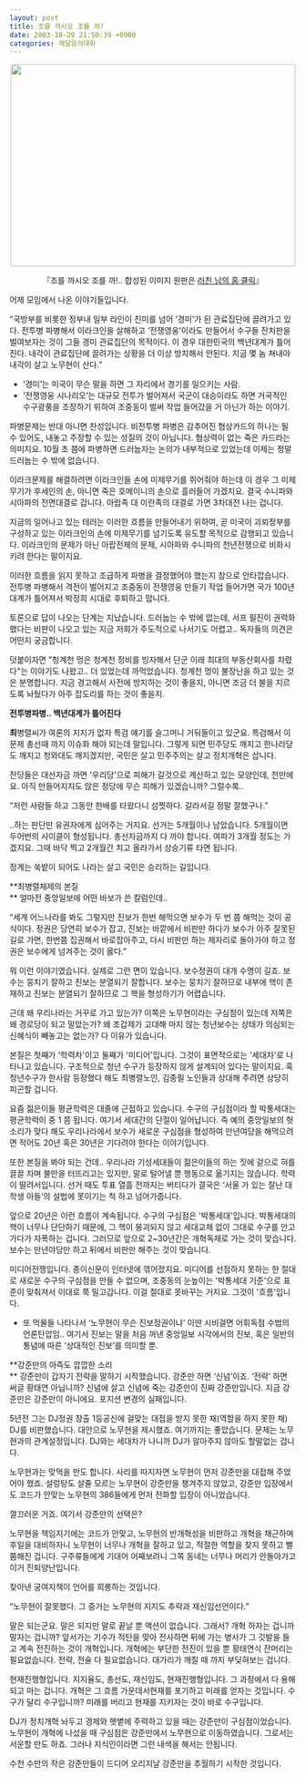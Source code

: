 ```yaml
---
layout: post
title: 조를 까시오 조를 까!
date: 2003-10-29 21:50:39 +0900
categories: 깨달음의대화
---
```

<p align="center">
  <img src="http://drkimz.com/technote/board/KDR/upimg/1067408502.jpg" width="500" height="355" border="0" />
</p>

<p align="center">
  『조를 까시오 조를 까!.. 합성된 이미지 원판은 <a href="http://ruchin.zoa.to/">러친 님의 홈 클릭</a>』
</p>

어제 모임에서 나온 이야기들입니다. 

“국방부를 비롯한 정부내 일부 라인이 친미를 넘어 ‘경미’가 된 관료집단에 끌려가고 있다. 전투병 파병해서 이라크인을 살해하고 ‘전쟁영웅’이라도 만들어서 수구들 잔치판을 벌여보자는 것이 그들 경미 관료집단의 목적이다. 이 경우 대한민국의 백년대계가 틀어진다. 내각이 관료집단에 끌려가는 상황을 더 이상 방치해서 안된다. 지금 몇 놈 쳐내야 내각이 살고 노무현이 산다.” 

* ‘경미’는 미국이 무슨 말을 하면 그 자리에서 경기를 일으키는 사람.  
* ‘전쟁영웅 시나리오’는 대규모 전투가 벌어져서 국군이 대승이라도 하면 거국적인 수구광풍을 조장하기 위하여 조중동이 벌써 작업 들어갔을 거 아닌가 하는 이야기. 

파병문제는 반대 아니면 찬성입니다. 비전투병 파병은 감추어진 협상카드의 하나는 될 수 있어도, 내놓고 주장할 수 있는 성질의 것이 아닙니다. 협상력이 없는 죽은 카드라는 의미지요. 10월 초 쯤에 파병하면 드러눕자는 논의가 내부적으로 있었는데 이제는 정말 드러눕는 수 밖에 없습니다. 

이라크문제를 해결하려면 이라크인들 손에 미제무기를 쥐어줘야 하는데 이 경우 그 미제무기가 후세인의 손, 아니면 죽은 호메이니의 손으로 흘러들어 가겠지요. 결국 수니파와 시아파의 전면대결로 갑니다. 아랍족 대 이란족의 대결로 가면 3차대전 나는 겁니다. 

지금의 일어나고 있는 테러는 이러한 흐름을 만들어내기 위하여, 곧 미국이 괴뢰정부를 구성하고 있는 이라크인의 손에 미제무기를 넘기도록 유도할 목적으로 감행되고 있습니다. 이라크인의 문제가 아닌 아랍전체의 문제, 시아파와 수니파의 천년전쟁으로 비화시키려 한다는 말이지요. 

이러한 흐름을 읽지 못하고 조급하게 파병을 결정했어야 했는지 참으로 안타깝습니다. 전투병 파병해서 격전이 벌어지고 조중동이 전쟁영웅 만들기 작업 들어가면 국가 100년 대계가 틀어져서 박정희 시대로 후퇴하고 맙니다. 

토론으로 답이 나오는 단계는 지났습니다. 드러눕는 수 밖에 없는데, 서프 필진이 권력화 했다는 비판이 나오고 있는 지금 저희가 주도적으로 나서기도 어렵고.. 독자들의 의견은 어떤지 궁금합니다. 

덧붙이자면 "청계천 멍은 청계천 정비를 빙자해서 단군 이래 최대의 부동산회사를 차렸다"는 이야기도 나왔고.. 더 있었는데 까먹었습니다. 청계천 멍이 불장난을 하고 있는 것은 분명합니다. 지금 경고해서 사전에 방지하는 것이 좋을지, 아니면 조금 더 불을 지르도록 놔뒀다가 아주 잡도리를 하는 것이 좋을지.

**전투병파병.. 백년대계가 틀어진다**

**최**병렬씨가 여론의 지지가 없자 특검 얘기를 슬그머니 거둬들이고 있군요. 특검해서 이 문제 총선때 까지 이슈화 해야 되는데 말입니다. 그렇게 되면 민주당도 깨지고 한나라당도 깨지고 청와대도 깨지겠지만, 국민은 살고 민주주의는 살고 정치개혁은 삽니다. 

잔당들은 대선자금 까면 '우리당'으로 피해가 갈것으로 계산하고 있는 모양인데, 천만에요. 아직 만들어지지도 않은 정당에 무슨 피해가 있겠습니까? 그럴수록.. 

“저런 사람들 하고 그동안 한배를 타왔다니 섬&#52255;하다. 갈라서길 정말 잘했구나.” 

..하는 판단만 유권자에게 심어주는 거지요. 선거는 5개월이나 남았습니다. 5개월이면 두어번의 사이클이 형성됩니다. 총선자금까지 다 까야 합니다. 여파가 3개월 정도는 가겠지요. 그때 바닥 찍고 2개월간 치고 올라가서 상승기류 타면 됩니다. 

정계는 쑥밭이 되어도 나라는 살고 국민은 승리하는 길입니다. 

**최병렬체제의 본질  
** 얼마전 중앙일보에 어떤 바보가 쓴 칼럼인데.. 

“세계 어느나라를 봐도 그렇지만 진보가 한번 해먹으면 보수가 두 번 쯤 해먹는 것이 공식이다. 정권은 당연히 보수가 잡고, 진보는 바깥에서 비판만 하다가 보수가 아주 잘못된 길로 가면, 한번쯤 집권해서 바로잡아주고, 다시 비판만 하는 제자리로 돌아가야 하고 정권은 보수에게 넘겨주는 것이 옳다.” 

뭐 이런 이야기였습니다. 실제로 그런 면이 있습니다. 보수정권이 대개 수명이 길죠. 보수는 뭉치기 잘하고 진보는 분열되기 잘합니다. 보수는 뭉치기 잘하므로 내부에 핵이 존재하고 진보는 분열되기 잘하므로 그 핵을 형성하기가 어렵습니다. 

근데 왜 우리나라는 거꾸로 가고 있는가? 이쪽은 노무현이라는 구심점이 있는데 저쪽은 왜 경로당이 되고 말았는가? 왜 조갑제가 고대해 마지 않는 청년보수는 상태가 의심되는 신혜식이 빼놓고는 없는가? 다 이유가 있습니다. 

본질은 첫째가 '학력차'이고 둘째가 '미디어'입니다. 그것이 표면적으로는 '세대차'로 나타나고 있습니다. 구조적으로 청년 수구가 등장하지 않게 설계되어 있다는 말이지요. 혹 청년수구가 한사람 등장했다 해도 최병렬노인, 김종필 노인들과 상대해 주려면 상당히 피곤할 겁니다. 

요즘 젊은이들 평균학력은 대졸에 근접하고 있습니다. 수구의 구심점이라 할 박통세대는 평균학력이 중 1 쯤 됩니다. 여기서 세대간의 단절이 일어납니다. 즉 예의 중앙일보의 헛소리가 맞다 해도 우리나라에서 보수가 새로운 구심점을 형성하여 만년여당을 해먹으려면 적어도 20년 혹은 30년은 기다려야 한다는 이야기입니다. 

또한 본질을 봐야 되는 건데.. 우리나라 기성세대들이 젊은이들의 하는 짓에 겉으로 혀를 끌끌 차며 불만을 터뜨리고는 있지만, 말로 털어낼 뿐 행동으로 옮기지는 않습니다. 학력이 딸려서입니다. 선거 때도 투표 열흘 전까지는 버티다가 결국은 ‘서울 가 있는 잘난 대학생 아들’의 설법에 못이기는 척 하고 넘어가줍니다.

앞으로 20년은 이런 흐름이 계속됩니다. 수구의 구심점은 '박통세대'입니다. 박통세대의 핵이 너무나 단단하기 때문에, 그 핵이 붕괴되지 않고 세대교체 없이 그대로 수구를 안고가다가 자폭하는 겁니다. 그러므로 앞으로 2~30년간은 개혁독재로 가는 것이 맞습니다. 보수는 만년야당만 하고 뒤에서 비판만 해주는 것이 맞습니다. 

미디어전쟁입니다. 종이신문이 인터넷에 꺾어졌지요. 미디어를 선점하지 못하는 한 절대로 새로운 수구의 구심점을 만들 수 없으며, 조중동의 눈높이는 '박통세대 기준'으로 표준이 맞춰져서 이대로 쭉 밀고갑니다. 이걸 절대로 못바꾸는 거지요. 그것이 '흐름'입니다. 

* 또 먹물들 나타나서 ‘노무현이 무슨 진보정권이냐’ 이딴 시비걸면 어휘독점 수법의 언론탄압임.. 여기서 진보는 말을 처음 꺼낸 중앙일보 시각에서의 진보, 혹은 일반의 통념에 따른 ‘상대적인 진보’를 의미할 뿐.

**강준만의 아즉도 깝깝한 소리  
** 강준만이 갑자기 전략을 말하기 시작했습니다. 강준만 하면 ‘신념’이죠. ‘전략’ 하면 써글 황태연 아닙니까? 신념에 살고 신념에 죽는 강준만이 진짜 강준만입니다. 지금 강준만은 강준만이 아니에요. 포지션 변경의 실패입니다.

5년전 그는 DJ정권 창출 1등공신에 걸맞는 대접을 받지 못한 채(역할을 하지 못한 채) DJ를 비판했습니다. 대안으로 노무현을 제시했죠. 여기까지는 좋았습니다. 문제는 노무현과의 관계설정입니다. DJ와는 세대차가 나니까 DJ가 알아주지 않아도 할말없는 겁니다. 

노무현과는 맞먹을 만도 합니다. 사리를 따지자면 노무현이 먼저 강준만을 대접해 주었어야 했죠. 설렁탕도 살줄 모르는 노무현이 강준만을 챙겨주지 않았고, 강준만 입장에서도 코드가 안맞는 노무현의 386들에게 먼저 전화할 입장이 아니었습니다. 

껄끄러운 거죠. 여기서 강준만의 선택은? 

노무현을 책임지기에는 코드가 안맞고, 노무현의 반개혁성을 비판하고 개혁을 채근하며 후일을 대비하자니 노무현이 너무나 개혁을 잘하고 있고, 적절한 역할을 찾지 못하고 뻘쭘해진 겁니다. 구주류들에게 기대어 어째보려니 그쪽 동네는 너무나 머리가 안돌아가고 이거 진퇴양난입니다. 

찾아낸 궁여지책이 언어를 희롱하는 것입니다. 

“노무현이 잘못했다. 그 증거는 노무현의 지지도 추락과 재신임선언이다.”

말은 되는군요. 말은 되지만 말로 끝날 뿐 액션이 없습니다. 그래서? 개혁 하자는 겁니까 말자는 겁니까? 앞서가는 기수가 적탄을 맞아 전사하면 뒤에 가는 병사가 그 깃발을 들고 계속 전진하는 것이 개혁입니다. 개혁에는 부단한 전진이 있을 뿐 황태연식 잔머리는 필요없습니다. 전략, 전술 다 필요없습니다. 대가리가 깨질 때 까지 부딪혀보는 겁니다. 

현재진행형입니다. 지지율도, 총선도, 재신임도, 현재진행형입니다. 그 과정에서 다 용해되고 마는 겁니다. 개혁은 그 흐름 가운데서현재를 포기하고 미래를 얻자는 것입니다. 수구가 달리 수구입니까? 미래를 버리고 현재를 지키자는 것이 바로 수구입니다. 

DJ가 정치개혁 놔두고 경제와 햇볕에 주력하고 있을 때는 강준만이 구심점이었습니다. 노무현이 개혁에 나섰을 때 구심점은 강준만에서 노무현으로 이동하였습니다. 그로서는 서운할 만도 하죠. 그러나 지식인이라면 그런 내색을 해서는 안됩니다. 

수천 수만의 작은 강준만들이 드디어 오리지날 강준만을 추월하기 시작한 것입니다.